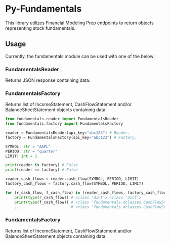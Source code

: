 # Py-Fundamentals

This library utilizes Financial Modeling Prep endpoints to return objects representing
stock fundamentals.

## Usage

Currently, the fundamentals module can be used with one of the below:

### FundamentalsReader
Returns JSON response containing data.

### FundamentalsFactory
Returns list of IncomeStatement, CashFlowStatement and/or 
BalanceSheetStatement objects containing data.

```python
from fundamentals.reader import FundamentalsReader
from fundamentals.factory import FundamentalsFactory

reader = FundamentalsReader(api_key="abc123") # Reader.
factory = FundamentalsFactory(api_key="abc123") # Factory.

SYMBOL: str = "AAPL"
PERIOD: str = "quarter"
LIMIT: int = 2

print(reader is factory) # False
print(reader == factory) # False

reader_cash_flows = reader.cash_flow(SYMBOL, PERIOD, LIMIT)
factory_cash_flows = factory.cash_flow(SYMBOL, PERIOD, LIMIT)

for (r_cash_flow, f_cash_flow) in (reader_cash_flows, factory_cash_flows):
    print(type(r_cash_flow)) # <class 'dict'> <class 'dict'>
    print(type(f_cash_flow)) # <class 'fundamentals.dclasses.CashFlowStatement'> 
    ...                      # <class 'fundamentals.dclasses.CashFlowStatement'>
```

### FundamentalsFactory
Returns list of IncomeStatement, CashFlowStatement and/or 
BalanceSheetStatement objects containing data.

